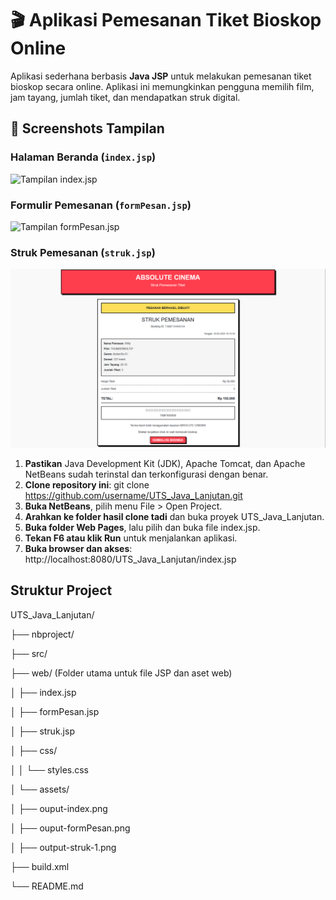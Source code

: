 # 🎬 Aplikasi Pemesanan Tiket Bioskop Online

Aplikasi sederhana berbasis **Java JSP** untuk melakukan pemesanan tiket bioskop secara online. Aplikasi ini memungkinkan pengguna memilih film, jam tayang, jumlah tiket, dan mendapatkan struk digital.

## 📸 Screenshots Tampilan

### Halaman Beranda (`index.jsp`)
![Tampilan index.jsp](/assets/ouput-index.png)

### Formulir Pemesanan (`formPesan.jsp`)
![Tampilan formPesan.jsp](/assets/ouput-formPesan.png)

### Struk Pemesanan (`struk.jsp`)
![Tampilan struk.jsp](/assets/output-struk.png)

1. **Pastikan** Java Development Kit (JDK), Apache Tomcat, dan Apache NetBeans sudah terinstal dan terkonfigurasi dengan benar.
2. **Clone repository ini**:
   git clone https://github.com/username/UTS_Java_Lanjutan.git
3. **Buka NetBeans**, pilih menu File > Open Project.
4. **Arahkan ke folder hasil clone tadi** dan buka proyek UTS_Java_Lanjutan.
5. **Buka folder Web Pages**, lalu pilih dan buka file index.jsp.
6. **Tekan F6 atau klik Run** untuk menjalankan aplikasi.
7. **Buka browser dan akses**:
    http://localhost:8080/UTS_Java_Lanjutan/index.jsp

## Struktur Project

UTS_Java_Lanjutan/

├── nbproject/

├── src/

├── web/                    (Folder utama untuk file JSP dan aset web)

│   ├── index.jsp

│   ├── formPesan.jsp

│   ├── struk.jsp

│   ├── css/

│   │   └── styles.css

│   └── assets/

│       ├── ouput-index.png

│       ├── ouput-formPesan.png

│       ├── output-struk-1.png

├── build.xml

└── README.md
